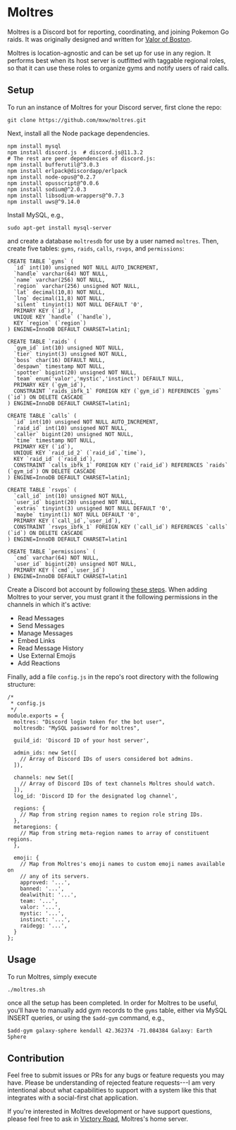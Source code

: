 Moltres
=======

Moltres is a Discord bot for reporting, coordinating, and joining Pokemon Go
raids.  It was originally designed and written for [Valor of Boston](vob).

Moltres is location-agnostic and can be set up for use in any region.  It
performs best when its host server is outfitted with taggable regional roles,
so that it can use these roles to organize gyms and notify users of raid calls.

Setup
-----

To run an instance of Moltres for your Discord server, first clone the repo:

    git clone https://github.com/mxw/moltres.git

Next, install all the Node package dependencies.

    npm install mysql
    npm install discord.js  # discord.js@11.3.2
    # The rest are peer dependencies of discord.js:
    npm install bufferutil@^3.0.3
    npm install erlpack@discordapp/erlpack
    npm install node-opus@^0.2.7
    npm install opusscript@^0.0.6
    npm install sodium@^2.0.3
    npm install libsodium-wrappers@^0.7.3
    npm install uws@^9.14.0

Install MySQL, e.g.,

    sudo apt-get install mysql-server

and create a database `moltresdb` for use by a user named `moltres`.  Then,
create five tables: `gyms`, `raids`, `calls`, `rsvps`, and `permissions`:

    CREATE TABLE `gyms` (
      `id` int(10) unsigned NOT NULL AUTO_INCREMENT,
      `handle` varchar(64) NOT NULL,
      `name` varchar(256) NOT NULL,
      `region` varchar(256) unsigned NOT NULL,
      `lat` decimal(10,8) NOT NULL,
      `lng` decimal(11,8) NOT NULL,
      `silent` tinyint(1) NOT NULL DEFAULT '0',
      PRIMARY KEY (`id`),
      UNIQUE KEY `handle` (`handle`),
      KEY `region` (`region`)
    ) ENGINE=InnoDB DEFAULT CHARSET=latin1;

    CREATE TABLE `raids` (
      `gym_id` int(10) unsigned NOT NULL,
      `tier` tinyint(3) unsigned NOT NULL,
      `boss` char(16) DEFAULT NULL,
      `despawn` timestamp NOT NULL,
      `spotter` bigint(20) unsigned NOT NULL,
      `team` enum('valor','mystic','instinct') DEFAULT NULL,
      PRIMARY KEY (`gym_id`),
      CONSTRAINT `raids_ibfk_1` FOREIGN KEY (`gym_id`) REFERENCES `gyms` (`id`) ON DELETE CASCADE
    ) ENGINE=InnoDB DEFAULT CHARSET=latin1;

    CREATE TABLE `calls` (
      `id` int(10) unsigned NOT NULL AUTO_INCREMENT,
      `raid_id` int(10) unsigned NOT NULL,
      `caller` bigint(20) unsigned NOT NULL,
      `time` timestamp NOT NULL,
      PRIMARY KEY (`id`),
      UNIQUE KEY `raid_id_2` (`raid_id`,`time`),
      KEY `raid_id` (`raid_id`),
      CONSTRAINT `calls_ibfk_1` FOREIGN KEY (`raid_id`) REFERENCES `raids` (`gym_id`) ON DELETE CASCADE
    ) ENGINE=InnoDB DEFAULT CHARSET=latin1;

    CREATE TABLE `rsvps` (
      `call_id` int(10) unsigned NOT NULL,
      `user_id` bigint(20) unsigned NOT NULL,
      `extras` tinyint(3) unsigned NOT NULL DEFAULT '0',
      `maybe` tinyint(1) NOT NULL DEFAULT '0',
      PRIMARY KEY (`call_id`,`user_id`),
      CONSTRAINT `rsvps_ibfk_1` FOREIGN KEY (`call_id`) REFERENCES `calls` (`id`) ON DELETE CASCADE
    ) ENGINE=InnoDB DEFAULT CHARSET=latin1

    CREATE TABLE `permissions` (
      `cmd` varchar(64) NOT NULL,
      `user_id` bigint(20) unsigned NOT NULL,
      PRIMARY KEY (`cmd`,`user_id`)
    ) ENGINE=InnoDB DEFAULT CHARSET=latin1

Create a Discord bot account by following [these steps](discord-bot).  When
adding Moltres to your server, you must grant it the following permissions in
the channels in which it's active:
- Read Messages
- Send Messages
- Manage Messages
- Embed Links
- Read Message History
- Use External Emojis
- Add Reactions

Finally, add a file `config.js` in the repo's root directory with the following
structure:

    /*
     * config.js
     */
    module.exports = {
      moltres: "Discord login token for the bot user",
      moltresdb: "MySQL password for moltres",

      guild_id: 'Discord ID of your host server',

      admin_ids: new Set([
        // Array of Discord IDs of users considered bot admins.
      ]),

      channels: new Set([
        // Array of Discord IDs of text channels Moltres should watch.
      ]),
      log_id: 'Discord ID for the designated log channel',

      regions: {
        // Map from string region names to region role string IDs.
      },
      metaregions: {
        // Map from string meta-region names to array of constituent regions.
      },

      emoji: {
        // Map from Moltres's emoji names to custom emoji names available on
        // any of its servers.
        approved: '...',
        banned: '...',
        dealwithit: '...',
        team: '...',
        valor: '...',
        mystic: '...',
        instinct: '...',
        raidegg: '...',
      }
    };

Usage
-----

To run Moltres, simply execute

    ./moltres.sh

once all the setup has been completed.  In order for Moltres to be useful,
you'll have to manually add gym records to the `gyms` table, either via MySQL
INSERT queries, or using the `$add-gym` command, e.g.,

    $add-gym galaxy-sphere kendall 42.362374 -71.084384 Galaxy: Earth Sphere

Contribution
------------

Feel free to submit issues or PRs for any bugs or feature requests you may
have.  Please be understanding of rejected feature requests---I am very
intentional about what capabilities to support with a system like this that
integrates with a social-first chat application.

If you're interested in Moltres development or have support questions, please
feel free to ask in [Victory Road](victory-road), Moltres's home server.


[vob]: https://www.valorofboston.com/
[discord-bot]: https://github.com/reactiflux/discord-irc/wiki/Creating-a-discord-bot-&-getting-a-token
[victory-road]: https://discord.gg/hTaVwwr
